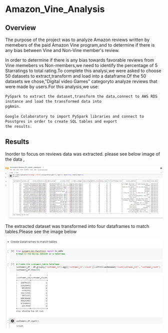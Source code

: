 # Amazon_Vine_Analysis

## Overview

 The purpose of the project was to analyze Amazon reviews written by memebers of the paid Amazon Vine program,and to     determine if there is any bias between Vine and Non-Vine member's review.

 In order to determine if there is any bias towards favorable reviews from Vine memebers vs Non-members,we need to      identify the percentage of 5 Starratings to total rating.To complete this analysi,we were asked to choose 50       datasets  to extract,transform and load into a dataframe.Of the 50 datasets we chose,"Digital video Games" categoryto  analyze reviews that were made by users.For this analysis,we use:

    PySpark to extract the dataset,transform the data,connect to AWS RDS instance and load the transformed data into
    pgAmin.
    
    Google Colaboratory to import PySpark libraries and connect to Posstgres in order to create SQL tables and export
    the results.
    
    
   ## Results
   
   Inorder to focus on reviews data was extracted. please see below image of the data ,
   
   ![Amazon_data_deliverable_1.png](Images/Amazon_data_deliverable_1.png)
   
   The extracted dataset was transformed into four dataframes to match tables.Please see the image below
   
   ![customer_table_deliverable_1.png](images/customer_table_deliverable_1.png)
   
